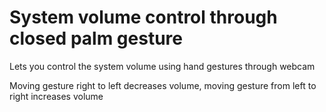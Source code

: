 # System volume control through closed palm gesture
Lets you control the system volume using hand gestures through webcam

Moving gesture right to left decreases volume, moving gesture from left to right increases volume
